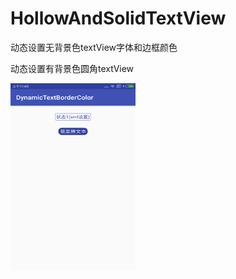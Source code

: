 # HollowAndSolidTextView

动态设置无背景色textView字体和边框颜色

动态设置有背景色圆角textView 

<img src="https://github.com/EyreGe/HollowAndSolidTextView/blob/master/app/src/main/res/drawable/xiaoguotu.png" width="200" height="300" alt="效果图"/>
